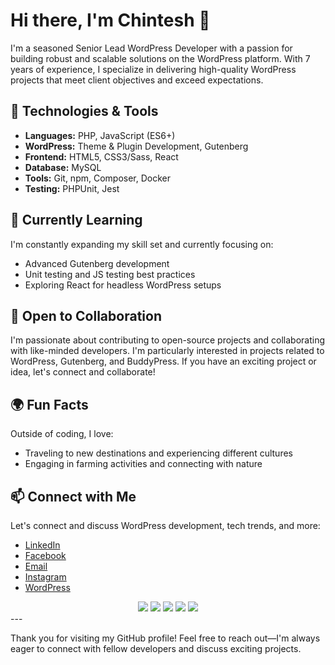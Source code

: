 # Hi there, I'm Chintesh 👋

I'm a seasoned Senior Lead WordPress Developer with a passion for building robust and scalable solutions on the WordPress platform. With 7 years of experience, I specialize in delivering high-quality WordPress projects that meet client objectives and exceed expectations.

## 🔧 Technologies & Tools

- **Languages:** PHP, JavaScript (ES6+)
- **WordPress:** Theme & Plugin Development, Gutenberg
- **Frontend:** HTML5, CSS3/Sass, React
- **Database:** MySQL
- **Tools:** Git, npm, Composer, Docker
- **Testing:** PHPUnit, Jest

## 🌱 Currently Learning

I'm constantly expanding my skill set and currently focusing on:
- Advanced Gutenberg development
- Unit testing and JS testing best practices
- Exploring React for headless WordPress setups

## 👯 Open to Collaboration

I'm passionate about contributing to open-source projects and collaborating with like-minded developers. I'm particularly interested in projects related to WordPress, Gutenberg, and BuddyPress. If you have an exciting project or idea, let's connect and collaborate!

## 🌍 Fun Facts

Outside of coding, I love:
- Traveling to new destinations and experiencing different cultures
- Engaging in farming activities and connecting with nature

## 📫 Connect with Me

Let's connect and discuss WordPress development, tech trends, and more:
- [LinkedIn](https://www.linkedin.com/in/chintesh-prajapati-199993167?)
- [Facebook](https://www.facebook.com/chintesh.prajapati/)
- [Email](mailto:prajapatichintesh@gmail.com)
- [Instagram](https://www.instagram.com/prajapati_chintesh/)
- [WordPress](https://profiles.wordpress.org/chinteshprajapati/)

<div align="center">
  <a href="https://www.linkedin.com/in/chintesh-prajapati-199993167?" target="_blank" title="LinkedIn"><img src="https://img.icons8.com/color/48/000000/linkedin.png"/></a>
  <a href="https://www.facebook.com/chintesh.prajapati/" target="_blank" title="Facebook"><img src="https://img.icons8.com/color/48/000000/facebook.png"/></a>
  <a href="mailto:prajapatichintesh@gmail.com" target="_blank" title="Email"><img src="https://img.icons8.com/color/48/000000/gmail.png"/></a>
  <a href="https://www.instagram.com/prajapati_chintesh/" target="_blank" title="Instagram"><img src="https://img.icons8.com/color/48/000000/instagram-new.png"/></a>
  <a href="https://profiles.wordpress.org/chinteshprajapati/" target="_blank" title="WordPress"><img src="https://img.icons8.com/color/48/000000/wordpress.png"/></a>
</div>
---

Thank you for visiting my GitHub profile! Feel free to reach out—I'm always eager to connect with fellow developers and discuss exciting projects.
